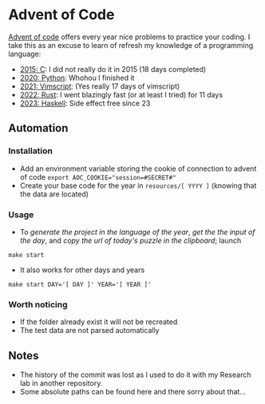 # Advent of Code


[Advent of code](https://adventofcode.com) offers every year nice problems to practice your coding.
I take this as an excuse to learn of refresh my knowledge of a programming language:

- [2015: C](/2015): I did not really do it in 2015 (18 days completed)
- [2020: Python](/2020): Whohou I finished it
- [2021: Vimscript](/2021): (Yes really 17 days of vimscript)
- [2022: Rust](/2022): I went blazingly fast (or at least I tried) for 11 days
- [2023: Haskell](/2023): Side effect free since 23

## Automation

### Installation

- Add an environment variable storing the cookie of connection to advent of code `export AOC_COOKIE="session=#SECRET#"`
- Create your base code for the year in `resources/[ YYYY ]` (knowing that the data are located)

### Usage

- To _generate the project in the language of the year_, _get the the input of the day_, and _copy the url of today's puzzle in the clipboard_; launch

```shell
make start
```
- It also works for other days and years

```shell
make start DAY='[ DAY ]' YEAR='[ YEAR ]'
```

### Worth noticing

- If the folder already exist it will not be recreated
- The test data are not parsed automatically

## Notes

- The history of the commit was lost as I used to do it with my Research lab in another repository.
- Some absolute paths can be found here and there sorry about that...

